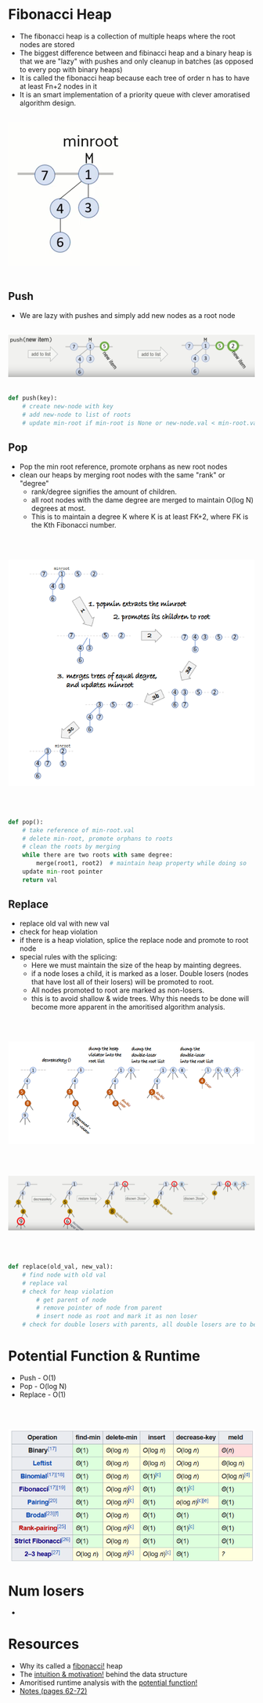 # Fibonacci Heap
- The fibonacci heap is a collection of multiple heaps where the root nodes are stored
- The biggest difference between and fibinacci heap and a binary heap is that we are "lazy" with pushes and 
only cleanup in batches (as opposed to every pop with binary heaps)
- It is called the fibonacci heap because each tree of order n has to have at least Fn+2 nodes in it
- It is an smart implementation of a priority queue with clever amoratised algorithm design. 
<br></br>

![](images/fib-heap.png)
<br></br>

## Push
- We are lazy with pushes and simply add new nodes as a root node
<br></br>

![](images/push.png)
<br></br>

```python
def push(key):
    # create new-node with key
    # add new-node to list of roots
    # update min-root if min-root is None or new-node.val < min-root.val
```

## Pop
- Pop the min root reference, promote orphans as new root nodes
- clean our heaps by merging root nodes with the same "rank" or "degree"
    - rank/degree signifies the amount of children.
    - all root nodes with the dame degree are merged to maintain O(log N) degrees at most.
    - This is to maintain a degree K where K is at least FK+2, where FK is the Kth Fibonacci number.

<br></br>

![](images/pop.png)

<br></br>

```python
def pop():
    # take reference of min-root.val
    # delete min-root, promote orphans to roots
    # clean the roots by merging
    while there are two roots with same degree:
        merge(root1, root2)  # maintain heap property while doing so
    update min-root pointer
    return val
```

## Replace
- replace old val with new val
- check for heap violation
- if there is a heap violation, splice the replace node and promote to root node
- special rules with the splicing:
    - Here we must maintain the size of the heap by mainting degrees.
    - if a node loses a child, it is marked as a loser. Double losers (nodes that have lost all of their losers) will be promoted to root.
    - All nodes promoted to root are marked as non-losers.
    - this is to avoid shallow & wide trees. Why this needs to be done will become more apparent in 
    the amoritised algorithm analysis. 

<br></br>

![](images/replace-1.png)

<br></br>

![](images/replace-2.png)

<br></br>

```python
def replace(old_val, new_val):
    # find node with old val
    # replace val
    # check for heap violation
        # get parent of node
        # remove pointer of node from parent
        # insert node as root and mark it as non loser
    # check for double losers with parents, all double losers are to be promoted to root
```


# Potential Function & Runtime
- Push - O(1)
- Pop - O(log N)
- Replace - O(1)

<br></br>

![](images/complexity.png)


# Num losers
- 

# Resources
- Why its called a [fibonacci!](https://stackoverflow.com/a/14333315/12454155) heap
- The [intuition & motivation!](https://stackoverflow.com/a/19508527/12454155) behind the data structure
- Amoritised runtime analysis with the [potential function!](https://www.youtube.com/watch?v=6_BBQWQ2HQQ)
- [Notes (pages 62-72)](https://www.cl.cam.ac.uk/teaching/2021/Algorithms/notes2.pdf)